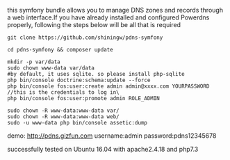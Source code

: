 
this symfony bundle allows you to manage DNS zones and records through a web interface.If you have already installed and configured Powerdns properly, following the steps below will be all that is required

```console
git clone https://github.com/shiningw/pdns-symfony

cd pdns-symfony && composer update

mkdir -p var/data
sudo chown www-data var/data
#by default, it uses sqlite. so please install php-sqlite
php bin/console doctrine:schema:update --force
php bin/console fos:user:create admin admin@xxxx.com YOURPASSWORD //this is the credentials to log in\
php bin/console fos:user:promote admin ROLE_ADMIN

sudo chown -R www-data:www-data var/
sudo chown -R www-data:www-data web/
sudo -u www-data php bin/console assetic:dump
```
demo: http://pdns.gizfun.com
username:admin
password:pdns12345678

successfully tested on Ubuntu 16.04 with apache2.4.18 and php7.3

